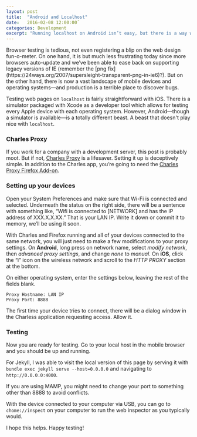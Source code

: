 ```yaml
---
layout: post
title:  "Android and Localhost"
date:   2016-02-08 12:00:00˝
categories: Development
excerpt: "Running localhost on Android isn’t easy, but there is a way with Charles proxy."
---
```


<div class="body-copy wrap" markdown="1">
Browser testing is tedious, not even registering a blip on the web design fun-o-meter. On one hand, it is but much less frustrating today since more browsers auto-update and we’ve been able to ease back on supporting legacy versions of IE (remember the [png fix](https://24ways.org/2007/supersleight-transparent-png-in-ie6)?). But on the other hand, there is now a vast landscape of mobile devices and operating systems—and production is a terrible place to discover bugs.

Testing web pages on `localhost` is fairly straightforward with iOS. There is a simulator packaged with Xcode as a developer tool which allows for testing every Apple device with each operating system. However, Android—though a simulator is available—is a totally different beast. A beast that doesn't play nice with `localhost`.

### Charles Proxy
If you work for a company with a development server, this post is probably moot. But if not, [Charles Proxy](https://www.charlesproxy.com/) is a lifesaver. Setting it up is deceptively simple. In addition to the Charles app, you’re going to need the [Charles Proxy Firefox Add-on](https://addons.mozilla.org/en-US/firefox/addon/charles-proxy/). 

### Setting up your devices
Open your System Preferences and make sure that Wi-Fi is connected and selected. Underneath the status on the right side, there will be a sentence with something like, “Wifi is connected to [NETWORK] and has the IP address of XXX.X.X.XX.” That is your LAN IP. Write it down or commit it to memory, we’ll be using it soon. 

With Charles and Firefox running and all of your devices connected to the same network, you will just need to make a few modifications to your proxy settings. On **Android**, long press on network name, select _modify network_, then _advanced proxy settings_, and change _none_ to _manual_. On **iOS**, click the “i” icon on the wireless network and scroll to the _HTTP PROXY_ section at the bottom. 

On either operating system, enter the settings below, leaving the rest of the fields blank.

    Proxy Hostname: LAN IP
    Proxy Port: 8888

The first time your device tries to connect, there will be a dialog window in the Charless application requesting access. Allow it.

### Testing
Now you are ready for testing. Go to your local host in the mobile browser and you should be up and running. 

For Jekyll, I was able to visit the local version of this page by serving it with `bundle exec jekyll serve --host=0.0.0.0` and navigating to `http://0.0.0.0:4000`.

If you are using MAMP, you might need to change your port to something other than 8888 to avoid conflicts.  

With the device connected to your computer via USB, you can go to `chome://inspect` on your computer to run the web inspector as you typically would. 

I hope this helps. Happy testing!


</div>